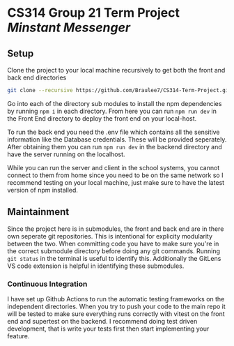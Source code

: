 # CS314 Group 21 Term Project _Minstant Messenger_

## Setup

Clone the project to your local machine recursively to get
both the front and back end directories

```bash
git clone --recursive https://github.com/Braulee7/CS314-Term-Project.git
```

Go into each of the directory sub modules to install the npm dependencies
by running `npm i` in each directory. From here you can run `npm run dev`
in the Front End directory to deploy the front end on your local-host.

To run the back end you need the .env file which contains all the sensitive
information like the Database credentials. These will be provided seperately.
After obtaining them you can run `npm run dev` in the backend directory
and have the server running on the localhost.

While you can run the server and client in the school systems, you cannot
connect to them from home since you need to be on the same network so I
recommend testing on your local machine, just make sure to have the
latest version of npm installed.

## Maintainment

Since the project here is in submodules, the front and back end are in there
own seperate git repositories. This is intentional for explicity modularity
between the two. When committing code you have to make sure you're in the
correct submodule directory before doing any git commands. Running `git status`
in the terminal is useful to identify this. Additionally the GitLens VS code
extension is helpful in identifying these submodules.

### Continuous Integration
I have set up Github Actions to run the automatic testing frameworks on the
independent directories. When you try to push your code to the main repo it 
will be tested to make sure everything runs correctly with vitest on the front
end and supertest on the backend. I recommend doing test driven development,
that is write your tests first then start implementing your feature.
